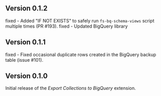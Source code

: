 ## Version 0.1.2

fixed - Added "IF NOT EXISTS" to safely run `fs-bq-schema-views` script multiple times (PR #193).
fixed - Updated BigQuery library

## Version 0.1.1

fixed - Fixed occasional duplicate rows created in the BigQuery backup table (issue #101).

## Version 0.1.0

Initial release of the _Export Collections to BigQuery_ extension.

